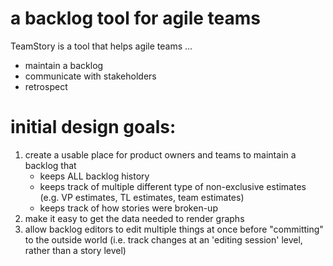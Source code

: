 a backlog tool for agile teams
========

TeamStory is a tool that helps agile teams ...
  * maintain a backlog
  * communicate with stakeholders
  * retrospect


initial design goals: 
========

1. create a usable place for product owners and teams to maintain a backlog that 
    * keeps ALL backlog history
     * keeps track of multiple different type of non-exclusive estimates (e.g. VP estimates, TL estimates, team estimates)
   * keeps track of how stories were broken-up
2. make it easy to get the data needed to render graphs
3. allow backlog editors to edit multiple things at once before "committing" to the outside world (i.e. track changes at an 'editing session' level, rather than a story level)
